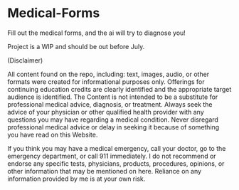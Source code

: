 # Medical-Forms
Fill out the medical forms, and the ai will try to diagnose you!

Project is a WIP and should be out before July.

(Disclaimer)

All content found on the repo, including: text, images, audio, or other formats were created for informational purposes only. Offerings for continuing education credits are clearly identified and the appropriate target audience is identified. The Content is not intended to be a substitute for professional medical advice, diagnosis, or treatment. Always seek the advice of your physician or other qualified health provider with any questions you may have regarding a medical condition. Never disregard professional medical advice or delay in seeking it because of something you have read on this Website.

If you think you may have a medical emergency, call your doctor, go to the emergency department, or call 911 immediately. I do not recommend or endorse any specific tests, physicians, products, procedures, opinions, or other information that may be mentioned on here. Reliance on any information provided by me is at your own risk.


